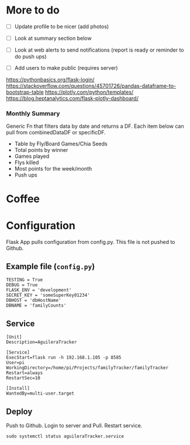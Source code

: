 # More to do

- [ ] Update profile to be nicer (add photos)
- [ ] Look at summary section below
 - [ ] Look at web alerts to send notifications (report is ready or reminder to do push ups)
- [ ] Add users to make public (requires server)


https://pythonbasics.org/flask-login/
https://stackoverflow.com/questions/45701726/pandas-dataframe-to-bootstrap-table
https://plotly.com/python/templates/
https://blog.heptanalytics.com/flask-plotly-dashboard/


### Monthly Summary
Generic Fn that filters data by date and returns a DF. Each item below can pull from combinedDataDF or specificDF. 
 - Table by Fly/Board Games/Chia Seeds
 - Total points by winner
 - Games played
 - Flys killed
 - Most points for the week/month
 - Push ups 


# Coffee



# Configuration
Flask App pulls configuration from config.py. This file is not pushed to Github.

## Example file (`config.py`)
```
TESTING = True
DEBUG = True
FLASK_ENV = 'development'
SECRET_KEY = 'someSuperKey01234'
DBHOST = 'dbHostName'
DBNAME = 'familyCounts'
```

## Service
```
[Unit]
Description=AguileraTracker

[Service]
ExecStart=flask run -h 192.168.1.105 -p 8585
User=pi
WorkingDirectory=/home/pi/Projects/familyTracker/familyTracker
Restart=always
RestartSec=10

[Install]
WantedBy=multi-user.target
```

## Deploy
Push to Github. Login to server and Pull. Restart service.
```
sudo systemctl status aguileraTracker.service
```

